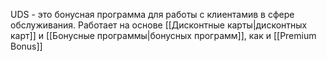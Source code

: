 UDS - это бонусная программа для работы с клиентамив в сфере обслуживания.
Работает на основе [[Дисконтные карты|дисконтных карт]] и [[Бонусные программы|бонусных программ]], как и [[Premium Bonus]]